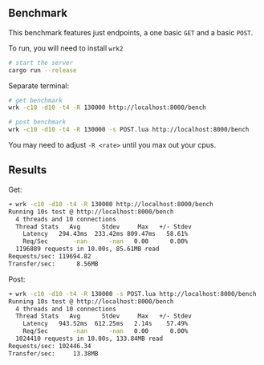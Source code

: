 ## Benchmark

This benchmark features just endpoints, a one basic `GET` and a basic `POST`.

To run, you will need to install `wrk2`

``` sh
# start the server
cargo run --release
```
Separate terminal:

``` sh
# get benchmark
wrk -c10 -d10 -t4 -R 130000 http://localhost:8000/bench

# post benchmark
wrk -c10 -d10 -t4 -R 130000 -s POST.lua http://localhost:8000/bench
```
You may need to adjust `-R <rate>` until you max out your cpus.


## Results


Get:
``` sh
➜ wrk -c10 -d10 -t4 -R 130000 http://localhost:8000/bench
Running 10s test @ http://localhost:8000/bench
  4 threads and 10 connections
  Thread Stats   Avg      Stdev     Max   +/- Stdev
    Latency   294.43ms  233.42ms 809.47ms   58.61%
    Req/Sec       -nan      -nan   0.00      0.00%
  1196889 requests in 10.00s, 85.61MB read
Requests/sec: 119694.82
Transfer/sec:      8.56MB
```

Post:

``` sh
➜ wrk -c10 -d10 -t4 -R 130000 -s POST.lua http://localhost:8000/bench
Running 10s test @ http://localhost:8000/bench
  4 threads and 10 connections
  Thread Stats   Avg      Stdev     Max   +/- Stdev
    Latency   943.52ms  612.25ms   2.14s    57.49%
    Req/Sec       -nan      -nan   0.00      0.00%
  1024410 requests in 10.00s, 133.84MB read
Requests/sec: 102446.34
Transfer/sec:     13.38MB

```
